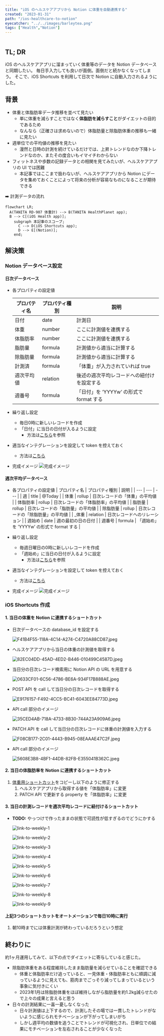 ```yaml
---
title: "iOS のヘルスケアアプリから Notion に体重を自動連携する"
created: "2023-01-31"
path: "/ios-healthcare-to-notion"
eyecatcher: "../../images/barleytea.png"
tags: ["Health","Notion"]
---
```


```toc
```

## TL; DR

iOS のヘルスケアアプリに溜まっていく体重等のデータを Notion データベースと同期したい。
毎日手入力しても良いが面倒。面倒だと続かなくなってしまう。
そこで、iOS Shortcuts を利用して日次で Notion に自動入力されるようにした。

## 背景

- 体重と体脂肪率データ推移を並べて見たい
    - 単に体重を減らすことではなく**体脂肪を減らすこと**がダイエットの目的であるため
    - なんなら（正確さは求めないので）体脂肪量と除脂肪体重の推移も一緒に見たい
- 週単位での平均値の推移を見たい
    - 漫然と日時の計測を続けているだけでは、上昇トレンドなのか下降トレンドなのか、またその度合いもイマイチわからない
- フィットネスや歩数の記録データとの相関を見てみたいが、ヘルスケアアプリの UI では困難
    - 本記事ではここまで扱わないが、ヘルスケアアプリから Notion にデータを集めておくことによって将来の分析が容易なものになることが期待できる

➡️ 計測データの流れ

```mermaid
flowchart LR;
  A(TANITA RD-907 体重計) --> B(TANITA HealthPlanet app);
  B --> C[(iOS Health app)];
	subgraph 本記事のスコープ;
	  C --> D(iOS Shortcuts app);
	  D --> E[(Notion)];
	end;
```

## 解決策

### Notion データベース設定

#### 日次データベース

- 各プロパティの設定値
    
    
    | プロパティ名 | プロパティ種別 | 説明 |
    | --- | --- | --- |
    | 日付 | date | 計測日 |
    | 体重 | number | ここに計測値を連携する |
    | 体脂肪率 | number | ここに計測値を連携する |
    | 脂肪量 | formula | 計測値から適当に計算する |
    | 除脂肪量 | formula | 計測値から適当に計算する |
    | 計測済 | formula | 「体重」が入力されていれば true |
    | 週次平均値 | relation | 後述の週次平均レコードへの紐付けを設定する |
    | 週番号 | formula | 「日付」を ’YYYYw’ の形式で format する |
- 繰り返し設定
    - 毎日0時に新しいレコードを作成
    - 「日付」に当日の日付が入るように設定
        - 方法は[こちら](https://www.notion.so/ccc054d232254c89a2a64d548387ea21?pvs=21)を参照
- 適当なインテグレーションを設定して token を控えておく
    - 方法は[こちら](https://www.notion.so/ja-jp/help/create-integrations-with-the-notion-api#%E5%86%85%E9%83%A8%E3%82%A4%E3%83%B3%E3%83%86%E3%82%B0%E3%83%AC%E3%83%BC%E3%82%B7%E3%83%A7%E3%83%B3%E3%81%AE%E4%BD%9C%E6%88%90)
- 完成イメージ
    ![完成イメージ](./output-preview-daily.png)
    

#### 週次平均データベース

- 各プロパティの設定値
    | プロパティ名 | プロパティ種別 | 説明 |
    | --- | --- | --- |
    | 週 | title | @Today |
    | 体重 | rollup | 日次レコードの「体重」の平均値 |
    | 体脂肪率 | rollup | 日次レコードの「体脂肪率」の平均値 |
    | 脂肪量 | rollup | 日次レコードの「脂肪量」の平均値 |
    | 除脂肪量 | rollup | 日次レコードの「除脂肪量」の平均値 |
    | _体重 | relation | 日次レコードへのリレーション |
    | 週始め | date | 週の最初の日の日付 |
    | 週番号 | formula | 「週始め」を ’YYYYw’ の形式で format する |
- 繰り返し設定
    - 毎週日曜日の0時に新しいレコードを作成
    - 「週始め」に当日の日付が入るように設定
        - 方法は[こちら](https://www.notion.so/ccc054d232254c89a2a64d548387ea21?pvs=21)を参照
- 適当なインテグレーションを設定して token を控えておく
    - 方法は[こちら](https://www.notion.so/ja-jp/help/create-integrations-with-the-notion-api#%E5%86%85%E9%83%A8%E3%82%A4%E3%83%B3%E3%83%86%E3%82%B0%E3%83%AC%E3%83%BC%E3%82%B7%E3%83%A7%E3%83%B3%E3%81%AE%E4%BD%9C%E6%88%90)
    
- 完成イメージ
    ![完成イメージ](./output-preview-weekly.png)
    

### iOS Shortcuts 作成

#### 1. 当日の体重を Notion に連携するショートカット

- 日次データベースの database_id を設定する
    
    ![F41B4F55-118A-4C14-A274-C4720A88CD87.jpeg](./daily-database-id.jpeg)
    
- ヘルスケアアプリから当日の体重の計測値を取得する
    
    ![82EC04DD-45AD-4ED2-B446-010499C4587D.jpeg](./get-weight-from-healthcare.jpeg)
    
- 当日分の日次レコード検索用に Notion API の URL を用意する
    
    ![0633CF01-6C56-4786-BE6A-934F17B888AE.jpeg](./daily-api-url.jpeg)
    
- POST API を call して当日分の日次レコードを取得する
    
    ![E9176157-F492-4CC5-BC41-6043EE84773D.jpeg](./daily-call-post-api.jpeg)
    
- API call 部分のイメージ
    
    ![35CED4AB-718A-4733-8B30-744A23A909A6.jpeg](./daily-call-post-api-detail.jpeg)
    
- PATCH API を call して当日分の日次レコードに体重の計測値を入力する
    
    ![F08CB177-2C01-4443-B945-08EAAAE47C2F.jpeg](./daily-call-patch-api.jpeg)
    
- API call 部分のイメージ
    
    ![5608E3B8-4BF1-44DB-82FB-E355041B362C.jpeg](./daily-call-patch-api-detail.jpeg)

#### 2. 当日の体脂肪率を Notion に連携するショートカット

1. [体重用ショートカット](#当日の体重を-notion-に連携するショートカット)をコピーし以下のように修正する
    1. ヘルスケアアプリから取得する値を「体脂肪率」に変更
    2. PATCH API で更新する property を「体脂肪率」に変更

#### 3. 当日の計測レコードを週次平均レコードに紐付けるショートカット

- **TODO:** やっつけで作ったままの状態で可読性が低すぎるのでどうにかする
    
    ![link-to-weekly-1](./link-to-weekly-1.jpeg)
    
    ![link-to-weekly-2](./link-to-weekly-2.jpeg)
    
    ![link-to-weekly-3](./link-to-weekly-3.jpeg)
    
    ![link-to-weekly-4](./link-to-weekly-4.jpeg)
    
    ![link-to-weekly-5](./link-to-weekly-5.jpeg)
    
    ![link-to-weekly-6](./link-to-weekly-6.jpeg)
    
    ![link-to-weekly-7](./link-to-weekly-7.jpeg)
    
    ![link-to-weekly-8](./link-to-weekly-8.jpeg)
    
    ![link-to-weekly-9](./link-to-weekly-9.jpeg)
    

#### 上記3つのショートカットをオートメーションで毎日10時に実行

1. 朝10時までには体重計測が終わっているだろうという想定

## 終わりに

約1ヶ月運用してみて、以下の点でダイエットに寄与していると感じた。

- 除脂肪体重をある程度維持したまま脂肪量を減らせていることを確認できる
    - 体重と体脂肪率だけ追っていると、一見体重・体脂肪率ともに順調に減っているように見えても、筋肉までごっそり減ってしまっているという事象に気付きにくい
    - 2023年1月は除脂肪体重をほぼ維持しながら脂肪量を約1.2kg減らせたので上々の成果と言えると思う
- 日々の計測結果に一喜一憂しなくなった
    - 日々計測値は上下するので、計測したその場では一貫したトレンドがないように感じられモチベーションが下がってしまいがち
    - しかし週平均の数値を追うことでトレンドが可視化され、日単位での結果にモチベーションを左右されることが少なくなった

